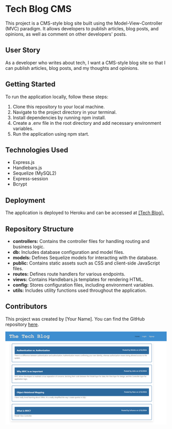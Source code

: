 # Tech Blog CMS
This project is a CMS-style blog site built using the Model-View-Controller (MVC) paradigm. It allows developers to publish articles, blog posts, and opinions, as well as comment on other developers' posts.

## User Story
As a developer who writes about tech, I want a CMS-style blog site so that I can publish articles, blog posts, and my thoughts and opinions.

## Getting Started
To run the application locally, follow these steps:

1. Clone this repository to your local machine.
2. Navigate to the project directory in your terminal.
3. Install dependencies by running npm install.
4. Create a .env file in the root directory and add necessary environment variables.
5. Run the application using npm start.

## Technologies Used
- Express.js
- Handlebars.js
- Sequelize (MySQL2)
- Express-session
- Bcrypt

## Deployment
The application is deployed to Heroku and can be accessed at [\[Tech Blog\].](http://localhost:3001/)

## Repository Structure
- **controllers:** Contains the controller files for handling routing and business logic.
- **db:** Includes database configuration and model files.
- **models:** Defines Sequelize models for interacting with the database.
- **public:** Contains static assets such as CSS and client-side JavaScript files.
- **routes:** Defines route handlers for various endpoints.
- **views:** Contains Handlebars.js templates for rendering HTML.
- **config:** Stores configuration files, including environment variables.
- **utils:** Includes utility functions used throughout the application.

## Contributors
This project was created by [Your Name]. You can find the GitHub repository [here](https://github.com/lufranckousse).


![Insert screenshots of the application here](Screenshot.png)


